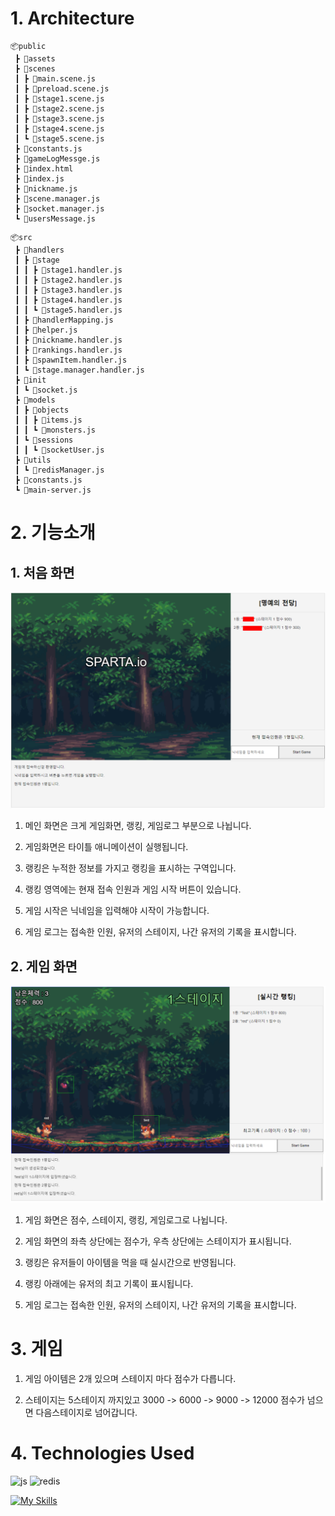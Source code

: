 # 1. Architecture

```
📦public
 ┣ 📂assets
 ┣ 📂scenes
 ┃ ┣ 📜main.scene.js
 ┃ ┣ 📜preload.scene.js
 ┃ ┣ 📜stage1.scene.js
 ┃ ┣ 📜stage2.scene.js
 ┃ ┣ 📜stage3.scene.js
 ┃ ┣ 📜stage4.scene.js
 ┃ ┗ 📜stage5.scene.js
 ┣ 📜constants.js
 ┣ 📜gameLogMessge.js
 ┣ 📜index.html
 ┣ 📜index.js
 ┣ 📜nickname.js
 ┣ 📜scene.manager.js
 ┣ 📜socket.manager.js
 ┗ 📜usersMessage.js
```

```
📦src
 ┣ 📂handlers
 ┃ ┣ 📂stage
 ┃ ┃ ┣ 📜stage1.handler.js
 ┃ ┃ ┣ 📜stage2.handler.js
 ┃ ┃ ┣ 📜stage3.handler.js
 ┃ ┃ ┣ 📜stage4.handler.js
 ┃ ┃ ┗ 📜stage5.handler.js
 ┃ ┣ 📜handlerMapping.js
 ┃ ┣ 📜helper.js
 ┃ ┣ 📜nickname.handler.js
 ┃ ┣ 📜rankings.handler.js
 ┃ ┣ 📜spawnItem.handler.js
 ┃ ┗ 📜stage.manager.handler.js
 ┣ 📂init
 ┃ ┗ 📜socket.js
 ┣ 📂models
 ┃ ┣ 📂objects
 ┃ ┃ ┣ 📜items.js
 ┃ ┃ ┗ 📜monsters.js
 ┃ ┗ 📂sessions
 ┃ ┃ ┗ 📜socketUser.js
 ┣ 📂utils
 ┃ ┗ 📜redisManager.js
 ┣ 📜constants.js
 ┗ 📜main-server.js
```

# 2. 기능소개

## 1. 처음 화면 

![메인 화면](readme/메인화면.png)

1. 메인 화면은 크게 게임화면, 랭킹, 게임로그 부분으로 나뉩니다.

2. 게임화면은 타이틀 애니메이션이 실행됩니다.

3. 랭킹은 누적한 정보를 가지고 랭킹을 표시하는 구역입니다.

4. 랭킹 영역에는 현재 접속 인원과 게임 시작 버튼이 있습니다.

5. 게임 시작은 닉네임을 입력해야 시작이 가능합니다.

6. 게임 로그는 접속한 인원, 유저의 스테이지, 나간 유저의 기록을 표시합니다.


## 2. 게임 화면 

![게임 화면](readme/게임화면.png)

1. 게임 화면은 점수, 스테이지, 랭킹, 게임로그로 나뉩니다.

2. 게임 화면의 좌측 상단에는 점수가, 우측 상단에는 스테이지가 표시됩니다.

3. 랭킹은 유저들이 아이템을 먹을 때 실시간으로 반영됩니다.

4. 랭킹 아래에는 유저의 최고 기록이 표시됩니다.

6. 게임 로그는 접속한 인원, 유저의 스테이지, 나간 유저의 기록을 표시합니다.


# 3. 게임 

1. 게임 아이템은 2개 있으며 스테이지 마다 점수가 다릅니다.

2. 스테이지는 5스테이지 까지있고 3000 -> 6000 -> 9000 -> 12000 점수가 넘으면 다음스테이지로 넘어갑니다.

   
# 4. Technologies Used
![js](https://img.shields.io/badge/JavaScript-F7DF1E?style=for-the-badge&logo=JavaScript&logoColor=white)
![redis](https://img.shields.io/badge/Redis-DC382D?style=for-the-badge&logo=redis&logoColor=white)


[![My Skills](https://skillicons.dev/icons?i=nodejs,aws&theme=light)](https://skillicons.dev)
